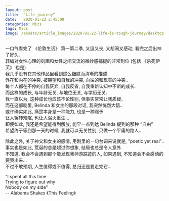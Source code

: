 ```yaml
---
layout: post
title:  “Life journey”
date:   2020-01-22 2:45:00
categories: Mics
tags: Mics
image: /assets/article_images/2020-01-22-life-is-tough-journey/desktop.jpg
---
```



一口气看完了 《伦敦生活》 第一第二季, 又逗又丧, 又胡闹又感动, 看完之后出神了好久.  
菲编对女性心理的刻画和女性之间交流的微妙感捕捉的非常到位 (包括 《杀死伊芙》 也是)  
我几乎没有在其他作品里看到这么细腻而清晰的描述.  
外在和内在的冲突, 被期望和自我的冲突, 向往的和现实的冲突..  
每个人都在不停的自我厌弃, 自我反省, 自我重新认知中不断的成长.  
而这样的成长, 与年龄无关, 与地位无关, 与学历无关.  
我一直以为, 这种成长也应该不论性别, 但事实常常让我质疑..  
而在这部剧里, Belinda 和女主的那段对话, 我突然恍然大悟..  
或许确实如此, 痛楚本身是一种能力, 也是一种赐予  
让人辗转难眠, 也让人浴火重生...  
即便如此, 我还是希望能得到解放, 能早一点到达 Belinda 提到的那种 “自由”   
希望终于等到那一天的时候, 我就可以无关性别, 只做一个平庸的路人..  

除此之外, 关于神父和女主的感情, 用剧里的一句台词来说就是, "poetic yet real"..  
事实也是如此, 荒诞的总是超过你想象, 结局也总是令人意外  
不知道, 我会不会遇到那个能发现我神游踪迹的人, 如果遇到, 不知道会不会感动的要哭出来...  
不过不敢预期, 人生值得或不值得, 总归还是要走完它...  



"I spent all this time  
Trying to figure out why  
Nobody on my side"  
-- Alabama Shakes 《This Feeling》 
